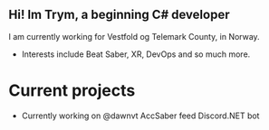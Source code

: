 ## Hi! Im Trym, a beginning C# developer

I am currently working for Vestfold og Telemark County, in Norway.
  - Interests include Beat Saber, XR, DevOps and so much more.

# Current projects
  - Currently working on @dawnvt AccSaber feed Discord.NET bot
  
<!---
tstab/tstab is a ✨ special ✨ repository because its `README.md` (this file) appears on your GitHub profile.
You can click the Preview link to take a look at your changes.
--->
